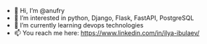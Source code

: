 - 👋 Hi, I’m @anufry
- 👀 I’m interested in python, Django, Flask, FastAPI, PostgreSQL
- 🌱 I’m currently learning devops technologies
- 📫 You reach me here: https://www.linkedin.com/in/ilya-ibulaev/

<!---
anufry/anufry is a ✨ special ✨ repository because its `README.md` (this file) appears on your GitHub profile.
You can click the Preview link to take a look at your changes.
--->
